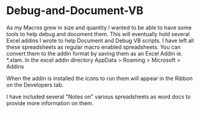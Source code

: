 # Debug-and-Document-VB
As my Macros grew in size and quantity I wanted to be able to have some tools to 
help debug and document them. 
This will eventually hold several Excel addins I wrote to help Document and Debug 
VB scripts.  I have left all these spreadsheets as regular macro enabled spreadsheets.
You can convert them to the addin format by saving them as an Excel Addin ie. *.xlam. 
In the excel addin directory AppData > Roaming > Microsoft > Addins

When the addin is installed the icons to run them will appear in the Ribbon on
the Developers tab.

I have included several "Notes on" various spreadsheets as word docs to provide more
information on them. 
